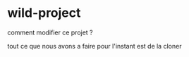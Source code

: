 # wild-project



comment modifier ce projet ?

tout ce que nous avons a faire pour l'instant est de la cloner


